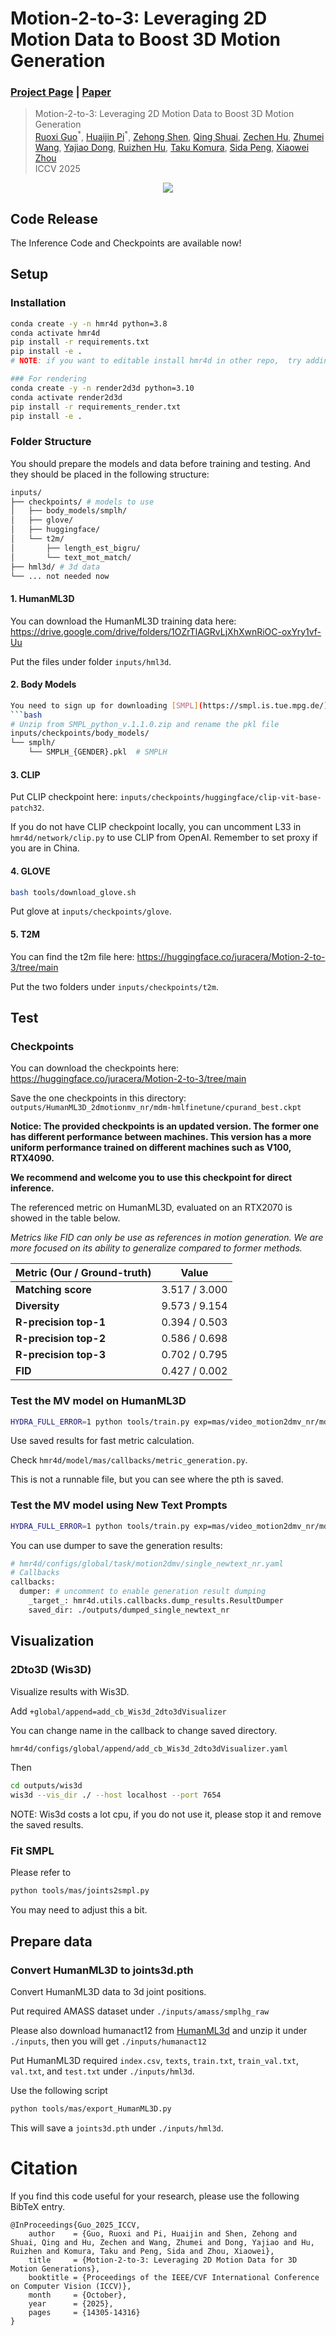 # Motion-2-to-3: Leveraging 2D Motion Data to Boost 3D Motion Generation
### [Project Page](https://zju3dv.github.io/Motion-2-to-3) | [Paper](https://arxiv.org/abs/2412.13111)

> Motion-2-to-3: Leveraging 2D Motion Data to Boost 3D Motion Generation  
> [Ruoxi Guo](https://www.researchgate.net/profile/Ruoxi-Guo-2)<sup>\*</sup>,
[Huaijin Pi](https://phj128.github.io/)<sup>\*</sup>,
[Zehong Shen](https://zehongs.github.io/),
[Qing Shuai](https://chingswy.github.io/),
[Zechen Hu](https://zju3dv.github.io/gvhmr),
[Zhumei Wang](https://zju3dv.github.io/gvhmr),
[Yajiao Dong](https://zju3dv.github.io/gvhmr),
[Ruizhen Hu](https://csse.szu.edu.cn/staff/ruizhenhu/),
[Taku Komura](https://i.cs.hku.hk/~taku),
[Sida Peng](https://pengsida.net/),
[Xiaowei Zhou](https://xzhou.me/)  
> ICCV 2025

<p align="center">
    <img src=docs/image/teaser_v3_c.png />
</p>

## Code Release
The Inference Code and Checkpoints are available now!

## Setup

### Installation

```bash
conda create -y -n hmr4d python=3.8
conda activate hmr4d
pip install -r requirements.txt
pip install -e .
# NOTE: if you want to editable install hmr4d in other repo,  try adding "python.analysis.extraPaths": ["path/to/your/package"] to your settings.json

### For rendering
conda create -y -n render2d3d python=3.10
conda activate render2d3d
pip install -r requirements_render.txt
pip install -e .
```

### Folder Structure

You should prepare the models and data before training and testing. And they should be placed in the following structure:
```bash
inputs/
├── checkpoints/ # models to use
│   ├── body_models/smplh/
│   ├── glove/
│   ├── huggingface/
│   └── t2m/
│       ├── length_est_bigru/
│       └── text_mot_match/
├── hml3d/ # 3d data
└── ... not needed now
```

#### 1. HumanML3D
You can download the HumanML3D training data here:
https://drive.google.com/drive/folders/1OZrTlAGRvLjXhXwnRiOC-oxYry1vf-Uu

Put the files under folder `inputs/hml3d`.
#### 2. Body Models
```bash
You need to sign up for downloading [SMPL](https://smpl.is.tue.mpg.de/). And the checkpoints should be placed in the following structure:
```bash
# Unzip from SMPL_python_v.1.1.0.zip and rename the pkl file
inputs/checkpoints/body_models/
└── smplh/
    └── SMPLH_{GENDER}.pkl  # SMPLH 
```
#### 3. CLIP
Put CLIP checkpoint here: `inputs/checkpoints/huggingface/clip-vit-base-patch32`.

If you do not have CLIP checkpoint locally, you can uncomment L33 in `hmr4d/network/clip.py` to use CLIP from OpenAI. Remember to set proxy if you are in China.

#### 4. GLOVE
```bash
bash tools/download_glove.sh
```
Put glove at `inputs/checkpoints/glove`.

#### 5. T2M
You can find the t2m file here:
https://huggingface.co/juracera/Motion-2-to-3/tree/main

Put the two folders under `inputs/checkpoints/t2m`.
## Test
### Checkpoints
You can download the checkpoints here:
https://huggingface.co/juracera/Motion-2-to-3/tree/main

Save the one checkpoints in this directory:
`outputs/HumanML3D_2dmotionmv_nr/mdm-hmlfinetune/cpurand_best.ckpt`

**Notice: The provided checkpoints is an updated version. The former one has different performance between machines. This version has a more uniform performance trained on different machines such as V100, RTX4090.**

**We recommend and welcome you to use this checkpoint for direct inference.**

The referenced metric on HumanML3D, evaluated on an RTX2070 is showed in the table below.

*Metrics like FID can only be use as references in motion generation. We are more focused on its ability to generalize compared to former methods.*

| Metric (Our / Ground-truth) | Value         |
| --------------------------- | ------------- |
| **Matching score**          | 3.517 / 3.000 |
| **Diversity**               | 9.573 / 9.154 |
| **R-precision top-1**       | 0.394 / 0.503 |
| **R-precision top-2**       | 0.586 / 0.698 |
| **R-precision top-3**       | 0.702 / 0.795 |
| **FID**                     | 0.427 / 0.002 |


### Test the MV model on HumanML3D
```bash
HYDRA_FULL_ERROR=1 python tools/train.py exp=mas/video_motion2dmv_nr/mdm_test global/task=motion2dmv/single_test2dmv_nr 
```
Use saved results for fast metric calculation.

Check `hmr4d/model/mas/callbacks/metric_generation.py`. 

This is not a runnable file, but you can see where the pth is saved.

### Test the MV model using New Text Prompts
```bash
HYDRA_FULL_ERROR=1 python tools/train.py exp=mas/video_motion2dmv_nr/mdm_test global/task=motion2dmv/single_newtext_nr 
```
You can use dumper to save the generation results:
```bash
# hmr4d/configs/global/task/motion2dmv/single_newtext_nr.yaml
# Callbacks
callbacks:
  dumper: # uncomment to enable generation result dumping
    _target_: hmr4d.utils.callbacks.dump_results.ResultDumper
    saved_dir: ./outputs/dumped_single_newtext_nr
```
## Visualization

### 2Dto3D (Wis3D)

Visualize results with Wis3D.

Add `+global/append=add_cb_Wis3d_2dto3dVisualizer`

You can change name in the callback to change saved directory.
```bash
hmr4d/configs/global/append/add_cb_Wis3d_2dto3dVisualizer.yaml
```
Then
```bash
cd outputs/wis3d
wis3d --vis_dir ./ --host localhost --port 7654
```

NOTE: Wis3d costs a lot cpu, if you do not use it, please stop it and remove the saved results.

### Fit SMPL
Please refer to 
```bash
python tools/mas/joints2smpl.py
```
You may need to adjust this a bit.
## Prepare data
### Convert HumanML3D to joints3d.pth

Convert HumanML3D data to 3d joint positions. 

Put required AMASS dataset under `./inputs/amass/smplhg_raw`

Please also download humanact12 from [HumanML3d](https://github.com/EricGuo5513/HumanML3D/tree/main/pose_data) and unzip it under `./inputs`, then you will get `./inputs/humanact12`

Put HumanML3D required `index.csv`, `texts`, `train.txt`, `train_val.txt`, `val.txt`, and `test.txt` under `./inputs/hml3d`.

Use the following script
```bash
python tools/mas/export_HumanML3D.py
```

This will save a `joints3d.pth` under `./inputs/hml3d`.

# Citation

If you find this code useful for your research, please use the following BibTeX entry.

```
@InProceedings{Guo_2025_ICCV,
    author    = {Guo, Ruoxi and Pi, Huaijin and Shen, Zehong and Shuai, Qing and Hu, Zechen and Wang, Zhumei and Dong, Yajiao and Hu, Ruizhen and Komura, Taku and Peng, Sida and Zhou, Xiaowei},
    title     = {Motion-2-to-3: Leveraging 2D Motion Data for 3D Motion Generations},
    booktitle = {Proceedings of the IEEE/CVF International Conference on Computer Vision (ICCV)},
    month     = {October},
    year      = {2025},
    pages     = {14305-14316}
}
```
